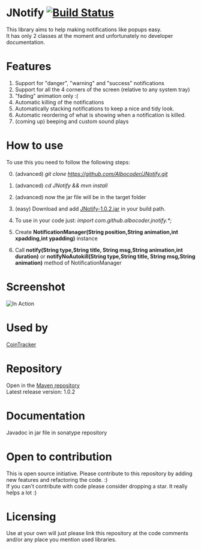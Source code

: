 
# JNotify [![Build Status](https://travis-ci.org/Albocoder/JNotify.svg?branch=master)](https://travis-ci.org/Albocoder/JNotify)
This library aims to help making notifications like popups easy. <br>
It has only 2 classes at the moment and unfortunately no developer documentation.

# Features 
  1) Support for "danger", "warning" and "success" notifications
  2) Support for all the 4 corners of the screen (relative to any system tray)
  3) "fading" animation only :(
  4) Automatic killing of the notifications
  5) Automatically stacking notifications to keep a nice and tidy look.
  6) Automatic reordering of what is showing when a notification is killed.
  7) (coming up) beeping and custom sound plays

# How to use
To use this you need to follow the following steps:
<br>

0) (advanced) <i>git clone https://github.com/Albocoder/JNotify.git</i>
1) (advanced) <i>cd JNotify && mvn install</i>
3) (advanced) now the jar file will be in the target folder


4) (easy) Download and add <a href="https://oss.sonatype.org/service/local/repositories/comgithubalbocoder-1006/content/com/github/albocoder/jnotify/1.0.2/jnotify-1.0.2.jar">JNotify-1.0.2.jar</a> in your build path.
5) To use in your code just: <i>import com.github.albocoder.jnotify.*;</i>
6) Create <b>NotificationManager(String position,String animation,int xpadding,int ypadding)</b> instance
7) Call <b>notify(String type,String title, String msg,String animation,int duration)</b> or <b>notifyNoAutokill(String type,String title, String msg,String animation)</b> method of NotificationManager

# Screenshot

![In Action](http://erin.avllazagaj.ug.bilkent.edu.tr/JNotify/ss1.png)

# Used by

<a href="https://github.com/Albocoder/CoinTracker">CoinTracker</a>

# Repository

Open in the <a href="http://search.maven.org/#search%7Cga%7C1%7Cg%3A%22com.github.albocoder%22">Maven repository</a>
<br>Latest release version: 1.0.2

# Documentation

Javadoc in jar file in sonatype repository

# Open to contribution

This is open source initiative. Please contribute to this repository by adding new features and refactoring the code. :)<br>
If you can't contribute with code please consider dropping a star. It really helps a lot :) 

# Licensing

Use at your own will just please link this repository at the code comments and/or any place you mention used libraries.
